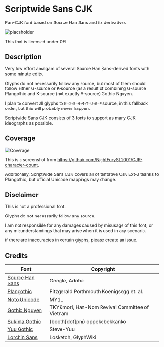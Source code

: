 # Scriptwide Sans CJK

Pan-CJK font based on Source Han Sans and its derivatives

![placeholder](deez.png)

This font is licensed under OFL.

## Description

Very low effort amalgam of several Source Han Sans-derived fonts with some minute edits.

Glyphs do not necessarily follow any source, but most of them should follow either G-source or K-source (as a result of combining G-source Plangothic and K-source (not exactly V-source) Gothic Nguyen.

I plan to convert all glyphs to `K→J→S→H→M→T→U→G→P` source, in this fallback order, but this will probably never happen.

Scriptwide Sans CJK consists of 3 fonts to support as many CJK ideographs as possible.

## Coverage

![Coverage](coverage.png)

This is a screenshot from <https://github.com/NightFurySL2001/CJK-character-count>.

Additionally, Scriptwide Sans CJK covers all of tentative CJK Ext-J thanks to Plangothic, but official Unicode mappings may change.

## Disclaimer

This is not a professional font.

Glyphs do not necessarily follow any source.

I am not responsible for any damages caused by misusage of this font, or any misunderstandings that may arise when it is used in any scenario.

If there are inaccuracies in certain glyphs, please create an issue.

## Credits

| Font | Copyright |
| --- | --- |
| [Source Han Sans](https://github.com/adobe-fonts/source-han-sans) | Google, Adobe |
| [Plangothic](https://github.com/Fitzgerald-Porthmouth-Koenigsegg/Plangothic_Project) | Fitzgerald Porthmouth Koenigsegg et. al. |
| [Noto Unicode](https://github.com/MY1L/Unicode/tree/main/NotoUnicode) | MY1L |
| [Gothic Nguyen](https://github.com/TKYKmori/Gothic-Nguyen) | TKYKmori, Han-Nom Revival Committee of Vietnam |
| [Sukima Gothic](https://oppekebekkanko.booth.pm/items/2117070) | (booth[dot]pm) oppekebekkanko |
| [Yuu Gothic](https://github.com/Steve-Yuu/Yuu-Gothic) | Steve-Yuu |
| [Lorchin Sans](https://github.com/Losketch/LorchinSans) | Losketch, GlyphWiki |
